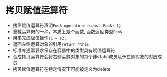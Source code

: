 # 拷贝赋值运算符

- 拷贝赋值运算符声明`Foo& operator= (const Foo&) {}`
- 重载运算符的一种，本质上是个函数, 函数返回类型`Foo&`
- 用来完成赋值操作`s1 = s2;`
- 返回左侧运算对象的引用`return *this`
- 标准库通常要求保存在容器中的类型具有赋值运算符
- 合成拷贝运算符会将右侧运算对象的每个非static成员赋予左侧对象的对应成员
- 拷贝赋值运算符在特定情况下可能被定义为delete